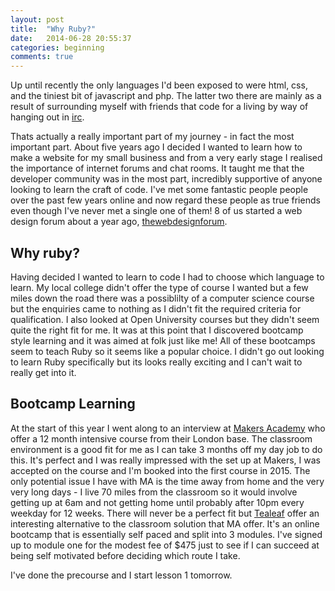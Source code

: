 ```yaml
---
layout: post
title:  "Why Ruby?"
date:   2014-06-28 20:55:37
categories: beginning
comments: true
---
```


Up until recently the only languages I'd been exposed to were html, css, and the tiniest bit of javascript and php. The latter two there are mainly as a result of surrounding myself with friends that code for a living by way of hanging out in <a href="https://www.google.co.uk/search?q=what+is+irc&oq=what+is+irc&aqs=chrome..69i57j0l5.3205j0j8&sourceid=chrome&espv=210&es_sm=119&ie=UTF-8" title="What is irc?">irc</a>. 

Thats actually a really important part of my journey - in fact the most important part. About five years ago I decided I wanted to learn how to make a website for my small business and from a very early stage I realised the importance of internet forums and chat rooms. It taught me that the developer community was in the most part, incredibly supportive of anyone looking to learn the craft of code. I've met some fantastic people people over the past few years online and now regard these people as true friends even though I've never met a single one of them! 8 of us started a web design forum about a year ago, <a href="http://thewebdesignforum.co.uk">thewebdesignforum</a>. 

<h2>Why ruby?</h2>
Having decided I wanted to learn to code I had to choose which language to learn. My local college didn't offer the type of course I wanted but a few miles down the road there was a possiblilty of a computer science course but the enquiries came to nothing as I didn't fit the required criteria for qualification. I also looked at Open University courses but they didn't seem quite the right fit for me. It was at this point that I discovered bootcamp style learning and it was aimed at folk just like me! All of these bootcamps seem to teach Ruby so it seems like a popular choice. I didn't go out looking to learn Ruby specifically but its looks really exciting and I can't wait to really get into it.

<h2>Bootcamp Learning</h2>
At the start of this year I went along to an interview at <a href="http://www.makersacademy.com/">Makers Academy</a> who offer a 12 month intensive course from their London base. The classroom environment is a good fit for me as I can take 3 months off my day job to do this. It's perfect and I was really impressed with the set up at Makers, I was accepted on the course and I'm booked into the first course in 2015. The only potential issue I have with MA is the time away from home and the very very long days - I live 70 miles from the classroom so it would involve getting up at 6am and not getting home until probably after 10pm every weekday for 12 weeks. There will never be a perfect fit but <a href="http://gotealeaf.com">Tealeaf</a> offer an interesting alternative to the classroom solution that MA offer. It's an online bootcamp that is essentially self paced and split into 3 modules. I've signed up to module one for the modest fee of $475 just to see if I can succeed at being self motivated before deciding which route I take. 

I've done the precourse and I start lesson 1 tomorrow.







